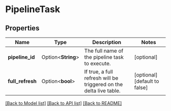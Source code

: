 # PipelineTask

## Properties

Name | Type | Description | Notes
------------ | ------------- | ------------- | -------------
**pipeline_id** | Option<**String**> | The full name of the pipeline task to execute. | [optional]
**full_refresh** | Option<**bool**> | If true, a full refresh will be triggered on the delta live table. | [optional][default to false]

[[Back to Model list]](../README.md#documentation-for-models) [[Back to API list]](../README.md#documentation-for-api-endpoints) [[Back to README]](../README.md)


